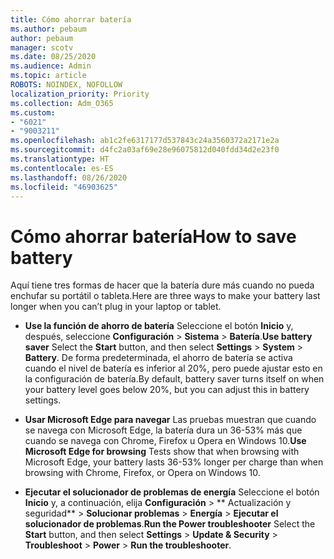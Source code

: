```yaml
---
title: Cómo ahorrar batería
ms.author: pebaum
author: pebaum
manager: scotv
ms.date: 08/25/2020
ms.audience: Admin
ms.topic: article
ROBOTS: NOINDEX, NOFOLLOW
localization_priority: Priority
ms.collection: Adm_O365
ms.custom:
- "6021"
- "9003211"
ms.openlocfilehash: ab1c2fe6317177d537843c24a3560372a2171e2a
ms.sourcegitcommit: d4fc2a03af69e28e96075812d040fdd34d2e23f0
ms.translationtype: HT
ms.contentlocale: es-ES
ms.lasthandoff: 08/26/2020
ms.locfileid: "46903625"
---
```

# <a name="how-to-save-battery"></a><span data-ttu-id="c15ac-102">Cómo ahorrar batería</span><span class="sxs-lookup"><span data-stu-id="c15ac-102">How to save battery</span></span>

<span data-ttu-id="c15ac-103">Aquí tiene tres formas de hacer que la batería dure más cuando no pueda enchufar su portátil o tableta.</span><span class="sxs-lookup"><span data-stu-id="c15ac-103">Here are three ways to make your battery last longer when you can’t plug in your laptop or tablet.</span></span>  

- <span data-ttu-id="c15ac-104">**Use la función de ahorro de batería** Seleccione el botón **Inicio** y, después, seleccione **Configuración**  >  **Sistema**  >  **Batería**.</span><span class="sxs-lookup"><span data-stu-id="c15ac-104">**Use battery saver** Select the  **Start**  button, and then select  **Settings**  >  **System**  >  **Battery**.</span></span> <span data-ttu-id="c15ac-105">De forma predeterminada, el ahorro de batería se activa cuando el nivel de batería es inferior al 20%, pero puede ajustar esto en la configuración de batería.</span><span class="sxs-lookup"><span data-stu-id="c15ac-105">By default, battery saver turns itself on when your battery level goes below 20%, but you can adjust this in battery settings.</span></span>
    
- <span data-ttu-id="c15ac-106">**Usar Microsoft Edge para navegar** Las pruebas muestran que cuando se navega con Microsoft Edge, la batería dura un 36-53% más que cuando se navega con Chrome, Firefox u Opera en Windows 10.</span><span class="sxs-lookup"><span data-stu-id="c15ac-106">**Use Microsoft Edge for browsing** Tests show that when browsing with Microsoft Edge, your battery lasts 36-53% longer per charge than when browsing with Chrome, Firefox, or Opera on Windows 10.</span></span>
    
- <span data-ttu-id="c15ac-107">**Ejecutar el solucionador de problemas de energía** Seleccione el botón **Inicio** y, a continuación, elija **Configuración** > \*\* Actualización y seguridad\*\* > **Solucionar problemas** > **Energía** > **Ejecutar el solucionador de problemas**.</span><span class="sxs-lookup"><span data-stu-id="c15ac-107">**Run the Power troubleshooter** Select the **Start** button, and then select **Settings** > **Update & Security** > **Troubleshoot** > **Power** > **Run the troubleshooter**.</span></span>
